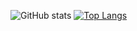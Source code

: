 ![GitHub stats](https://github-readme-stats.vercel.app/api?username=rampantspark&show_icons=true&theme=synthwave&count_private=true)
[![Top Langs](https://github-readme-stats.vercel.app/api/top-langs/?username=rampantspark&theme=synthwave&count_private=true)](https://github.com/anuraghazra/github-readme-stats)